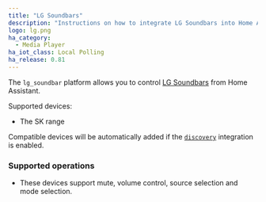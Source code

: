 ```yaml
---
title: "LG Soundbars"
description: "Instructions on how to integrate LG Soundbars into Home Assistant."
logo: lg.png
ha_category:
  - Media Player
ha_iot_class: Local Polling
ha_release: 0.81
---
```


The `lg_soundbar` platform allows you to control [LG Soundbars](https://www.lg.com/us/sound-bars) from Home Assistant.

Supported devices:

- The SK range

Compatible devices will be automatically added if the [`discovery`](/components/discovery/) integration is enabled.

### Supported operations

- These devices support mute, volume control, source selection and mode selection.
